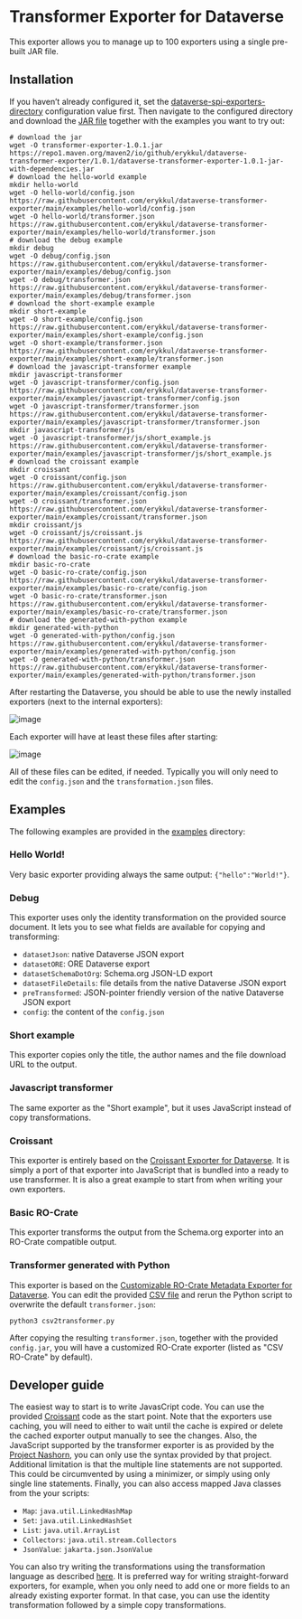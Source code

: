 # Transformer Exporter for Dataverse

This exporter allows you to manage up to 100 exporters using a single pre-built JAR file.

## Installation

If you haven’t already configured it, set the [dataverse-spi-exporters-directory](https://guides.dataverse.org/en/latest/installation/config.html#dataverse-spi-exporters-directory) configuration value first. Then navigate to the configured directory and download the [JAR file](https://repo1.maven.org/maven2/io/github/erykkul/dataverse-transformer-exporter/1.0.1/dataverse-transformer-exporter-1.0.1-jar-with-dependencies.jar) together with the examples you want to try out:

```shell
# download the jar
wget -O transformer-exporter-1.0.1.jar https://repo1.maven.org/maven2/io/github/erykkul/dataverse-transformer-exporter/1.0.1/dataverse-transformer-exporter-1.0.1-jar-with-dependencies.jar
# download the hello-world example
mkdir hello-world
wget -O hello-world/config.json https://raw.githubusercontent.com/erykkul/dataverse-transformer-exporter/main/examples/hello-world/config.json
wget -O hello-world/transformer.json https://raw.githubusercontent.com/erykkul/dataverse-transformer-exporter/main/examples/hello-world/transformer.json
# download the debug example
mkdir debug
wget -O debug/config.json https://raw.githubusercontent.com/erykkul/dataverse-transformer-exporter/main/examples/debug/config.json
wget -O debug/transformer.json https://raw.githubusercontent.com/erykkul/dataverse-transformer-exporter/main/examples/debug/transformer.json
# download the short-example example
mkdir short-example
wget -O short-example/config.json https://raw.githubusercontent.com/erykkul/dataverse-transformer-exporter/main/examples/short-example/config.json
wget -O short-example/transformer.json https://raw.githubusercontent.com/erykkul/dataverse-transformer-exporter/main/examples/short-example/transformer.json
# download the javascript-transformer example
mkdir javascript-transformer
wget -O javascript-transformer/config.json https://raw.githubusercontent.com/erykkul/dataverse-transformer-exporter/main/examples/javascript-transformer/config.json
wget -O javascript-transformer/transformer.json https://raw.githubusercontent.com/erykkul/dataverse-transformer-exporter/main/examples/javascript-transformer/transformer.json
mkdir javascript-transformer/js
wget -O javascript-transformer/js/short_example.js https://raw.githubusercontent.com/erykkul/dataverse-transformer-exporter/main/examples/javascript-transformer/js/short_example.js
# download the croissant example
mkdir croissant
wget -O croissant/config.json https://raw.githubusercontent.com/erykkul/dataverse-transformer-exporter/main/examples/croissant/config.json
wget -O croissant/transformer.json https://raw.githubusercontent.com/erykkul/dataverse-transformer-exporter/main/examples/croissant/transformer.json
mkdir croissant/js
wget -O croissant/js/croissant.js https://raw.githubusercontent.com/erykkul/dataverse-transformer-exporter/main/examples/croissant/js/croissant.js
# download the basic-ro-crate example
mkdir basic-ro-crate
wget -O basic-ro-crate/config.json https://raw.githubusercontent.com/erykkul/dataverse-transformer-exporter/main/examples/basic-ro-crate/config.json
wget -O basic-ro-crate/transformer.json https://raw.githubusercontent.com/erykkul/dataverse-transformer-exporter/main/examples/basic-ro-crate/transformer.json
# download the generated-with-python example
mkdir generated-with-python
wget -O generated-with-python/config.json https://raw.githubusercontent.com/erykkul/dataverse-transformer-exporter/main/examples/generated-with-python/config.json
wget -O generated-with-python/transformer.json https://raw.githubusercontent.com/erykkul/dataverse-transformer-exporter/main/examples/generated-with-python/transformer.json
```

After restarting the Dataverse, you should be able to use the newly installed exporters (next to the internal exporters):

![image](https://github.com/ErykKul/dataverse-transformer-exporter/assets/101262459/57241319-ce45-40b4-8777-401252f6c4d4)

Each exporter will have at least these files after starting:

![image](https://github.com/ErykKul/dataverse-transformer-exporter/assets/101262459/837405e1-4abe-4470-a9fe-0af3d1ee727d)

All of these files can be edited, if needed. Typically you will only need to edit the `config.json` and the `transformation.json` files.

## Examples

The following examples are provided in the [examples](/examples/) directory:

### Hello World!

Very basic exporter providing always the same output: `{"hello":"World!"}`.

### Debug

This exporter uses only the identity transformation on the provided source document. It lets you to see what fields are available for copying and transforming:
- `datasetJson`: native Dataverse JSON export
- `datasetORE`: ORE Dataverse export
- `datasetSchemaDotOrg`: Schema.org JSON-LD export
- `datasetFileDetails`: file details from the native Dataverse JSON export
- `preTransformed`: JSON-pointer friendly version of the native Dataverse JSON export
- `config`: the content of the `config.json`

### Short example

This exporter copies only the title, the author names and the file download URL to the output.

### Javascript transformer

The same exporter as the "Short example", but it uses JavaScript instead of copy transformations.

### Croissant

This exporter is entirely based on the [Croissant Exporter for Dataverse](https://github.com/gdcc/exporter-croissant). It is simply a port of that exporter into JavaScript that is bundled into a ready to use transformer. It is also a great example to start from when writing your own exporters.

### Basic RO-Crate

This exporter transforms the output from the Schema.org exporter into an RO-Crate compatible output.

### Transformer generated with Python

This exporter is based on the [Customizable RO-Crate Metadata Exporter for Dataverse](https://github.com/gdcc/exporter-ro-crate). You can edit the provided [CSV file](/examples/generated-with-python/dataverse2ro-crate.csv) and rerun the Python script to overwrite the default `transformer.json`:

```shell
python3 csv2transformer.py
```

After copying the resulting `transformer.json`, together with the provided `config.jar`, you will have a customized RO-Crate exporter (listed as "CSV RO-Crate" by default).

## Developer guide

The easiest way to start is to write JavasCript code. You can use the provided [Croissant](/examples/croissant/js/croissant.js) code as the start point. Note that the exporters use caching, you will need to either to wait until the cache is expired or delete the cached exporter output manually to see the changes. Also, the JavaScript supported by the transformer exporter is as provided by the [Project Nashorn](https://openjdk.org/projects/nashorn/), you can only use the syntax provided by that project. Additional limitation is that the multiple line statements are not supported. This could be circumvented by using a minimizer, or simply using only single line statements. Finally, you can also access mapped Java classes from the your scripts:
- `Map`: `java.util.LinkedHashMap`
- `Set`: `java.util.LinkedHashSet`
- `List`: `java.util.ArrayList`
- `Collectors`: `java.util.stream.Collectors`
- `JsonValue`: `jakarta.json.JsonValue`

You can also try writing the transformations using the transformation language as described [here](https://github.com/ErykKul/json-transformer). It is preferred way for writing straight-forward exporters, for example, when you only need to add one or more fields to an already existing exporter format. In that case, you can use the identity transformation followed by a simple copy transformations.